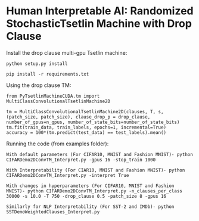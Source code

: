 # Human Interpretable AI: Randomized StochasticTsetlin Machine with Drop Clause

Install the drop clause multi-gpu Tsetlin machine:

	python setup.py install

	pip install -r requirements.txt

Using the drop clause TM:

	from PyTsetlinMachineCUDA.tm import MultiClassConvolutionalTsetlinMachine2D

	tm = MultiClassConvolutionalTsetlinMachine2D(clauses, T, s, (patch_size, patch_size), clause_drop_p = drop_clause, number_of_gpus=n_gpus, number_of_state_bits=number_of_state_bits)
	tm.fit(train_data, train_labels, epochs=1, incremental=True)
	accuracy = 100*(tm.predict(test_data) == test_labels).mean()


Running the code (from examples folder):

	With default parameters (For CIFAR10, MNIST and Fashion MNIST)- python CIFARDemo2DConvTM_Interpret.py -gpus 16 -stop_train 1000

	With Interpretability (For CIAR10, MNIST and Fashion MNIST)- python CIFARDemo2DConvTM_Interpret.py -interpret True

	With changes in hyperparameters (For CIFAR10, MNIST and Fashion MNIST)- python CIFARDemo2DConvTM_Interpret.py -n_clauses_per_class 30000 -s 10.0 -T 750 -drop_clause 0.5 -patch_size 8 -gpus 16

	Similarly for NLP Interpretability (For SST-2 and IMDb)- python SSTDemoWeightedClauses_Interpret.py
